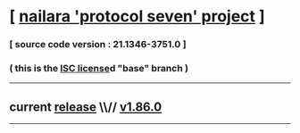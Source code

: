 
# [ [nailara 'protocol seven' project](http://nailara.network/) ]

### [ source code version : 21.1346-3751.0 ]

### ( this is the [ISC license](license)d "base" branch )
---
## current [release](https://github.com/taekiten/nailara/releases) \\\\// [v1.86.0](https://github.com/taekiten/nailara/releases/tag/v1.86.0)
---
